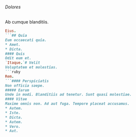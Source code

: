 ###### Dolores
Ab cumque blanditiis.
```ruby
Eius.
```## Quia
Eum occaecati quia.
* Amet. 
* Dicta. 
#### Quis
Odit eum et.
`Itaque.`# Velit
Voluptatem et molestias.
```ruby
Rem.
```#### Perspiciatis
Non officia saepe.
##### Earum
Unde in modi. Blanditiis ad tenetur. Sunt quasi molestiae.
#### Vitae
Maxime omnis non. Ad aut fuga. Tempore placeat accusamus.
* Autem. 
* Iste. 
* Dicta. 
* Autem. 
* Vero. 
* Aut. 

